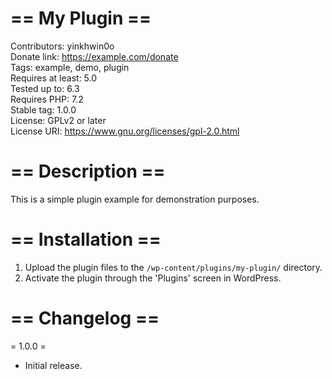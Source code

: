 # == My Plugin ==
Contributors: yinkhwin0o<br>
Donate link: https://example.com/donate<br>
Tags: example, demo, plugin<br>
Requires at least: 5.0<br>
Tested up to: 6.3<br>
Requires PHP: 7.2<br>
Stable tag: 1.0.0<br>
License: GPLv2 or later<br>
License URI: https://www.gnu.org/licenses/gpl-2.0.html

# == Description ==
This is a simple plugin example for demonstration purposes.

# == Installation ==
1. Upload the plugin files to the `/wp-content/plugins/my-plugin/` directory.
2. Activate the plugin through the 'Plugins' screen in WordPress.

# == Changelog ==
= 1.0.0 =
* Initial release.
